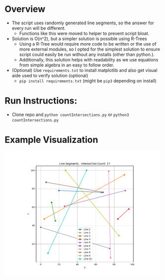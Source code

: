 # Overview
- The script uses randomly generated line segments, so the answer for every run will be different.
    - Functions like this were moved to helper to prevent script bloat.
- Solution is O(n^2), but a simpler solution is possible using R-Trees
    - Using a R-Tree would require more code to be written or the use of more external modules, so I opted for the simplest solution to ensure script could easily be run without any installs (other than python.).
    - Additionally, this solution helps with readability as we use equations from simple algebra in an easy to follow order.
- (Optional) Use `requirements.txt` to install matplotlib and also get visual aide used to verify solution (optional)
    - `pip install requirements.txt` (might be `pip3` depending on install)

# Run Instructions:
- Clone repo and `python countIntersections.py` or `python3 countIntersections.py`

# Example Visualization
![Alt Text](example.png)